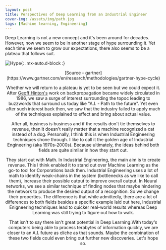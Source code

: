 ```yaml
---
layout: post
title: Perspectives of Deep Learning from an Industrial Engineer
cover-img: /assets/img/path.jpg
tags: [Machine learning, Engineering]
---
```


Deep Learning is not a new concept and it's been around for decades. However, now we seem to be in another stage of hype surrounding it. Yet each time we seem to grow our expectations, there also seems to be a plateau that follows suit.

![Hype](https://emtemp.gcom.cloud/ngw/globalassets/en/research/images/illustrations/researchmethodology-illustration-hype-cycle.jpg){: .mx-auto.d-block :}
<center>[Source - gartner](https://www.gartner.com/en/research/methodologies/gartner-hype-cycle)<center>

Whether we will return to a plateau is yet to be seen but we could expect it. After [Geoff Hinton's](https://www.youtube.com/watch?v=l9RWTMNnvi4) work on backpropagation became widely circulated in 1986, we saw a surge of interest surrounding the topoc leading to buzzwords that surround us today like "A.I. - Path to the future". Yet even after such interest back then, we saw that the industry failed to apply much of the techniques explained to effect and bring about actual value. 

After all, business is business and if the results don't tie themselves to revenue, then it doesn't really matter that a machine recognized a cat instead of a dog. Personally, I think this is when Industrial Engineering techniques shone through. I like to call it the golden age of Industrial Engineering (aka 1970s-2000s). Because ultimately, the ideas behind both fields are quite similar in how they start out.

They start out with Math. In Industrial Engineering, the main aim is to create revenue. This I think enabled it to stand out over Machine Learning as the go-to tool for Corporations back then. Industrial Engineering uses a lot of math to identify weak-chains in the system (bottlenecks as we like to call them), increase their possible output to improve overall output. In Neural networks, we see a similar technique of finding nodes that maybe hindering the network to produce the desired output of a recognition. So we change their properties.
The difference is that while admittedly, there are a lot of differences to both fields besides a specific example laid out here, Industrial Enigneering techniques lead to quicker real-world results whereas Deep Learning was still trying to figure out how to walk.

That isn't to say there isn't great potential in Deep Learning.With today's computers being able to process terabytes of information quickly, we are closer to an A.I. future as cliche as that sounds. Maybe the combination of these two fields could even bring out further new discoveries. Let's hope so.
